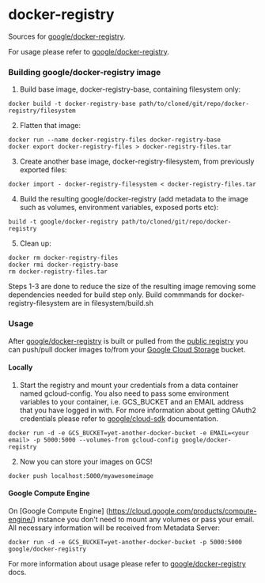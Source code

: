 docker-registry
===============

Sources for [google/docker-registry](https://index.docker.io/u/google/docker-registry/).

For usage please refer to [google/docker-registry](https://index.docker.io/u/google/docker-registry/).

### Building google/docker-registry image

1) Build base image, docker-registry-base, containing filesystem only:

```
docker build -t docker-registry-base path/to/cloned/git/repo/docker-registry/filesystem
```

2) Flatten that image:

```
docker run --name docker-registry-files docker-registry-base
docker export docker-registry-files > docker-registry-files.tar
```

3) Create another base image, docker-registry-filesystem, from previously exported files:

```
docker import - docker-registry-filesystem < docker-registry-files.tar
```

4) Build the resulting google/docker-registry (add metadata to the image such as volumes, environment variables, exposed ports etc):

```
build -t google/docker-registry path/to/cloned/git/repo/docker-registry
```

5) Clean up:

```
docker rm docker-registry-files
docker rmi docker-registry-base
rm docker-registry-files.tar
```

Steps 1-3 are done to reduce the size of the resulting image removing some dependencies needed for build step only.
Build commmands for docker-registry-filesystem are in filesystem/build.sh


### Usage

After [google/docker-registry](https://index.docker.io/u/google/docker-registry) is built or pulled from the [public registry]( https://index.docker.io/u/google/docker-registry) you can push/pull docker images to/from your [Google Cloud Storage](https://cloud.google.com/products/cloud-storage/) bucket.

#### Locally

1) Start the registry and mount your credentials from a data container named gcloud-config. You also need to pass some environment variables to your container, i.e. GCS_BUCKET and an EMAIL address that you have logged in with. For more information about getting OAuth2 credentials please refer to [google/cloud-sdk](https://index.docker.io/u/google/cloud-sdk/) documentation.

```
docker run -d -e GCS_BUCKET=yet-another-docker-bucket -e EMAIL=<your email> -p 5000:5000 --volumes-from gcloud-config google/docker-registry 
```

2) Now you can store your images on GCS!

```
docker push localhost:5000/myawesomeimage
```

#### Google Compute Engine

On [Google Compute Engine] (https://cloud.google.com/products/compute-engine/) instance you don't need to mount any volumes or pass your email. All necessary information will be received from Metadata Server:

```
docker run -d -e GCS_BUCKET=yet-another-docker-bucket -p 5000:5000 google/docker-registry 
```

For more information about usage please refer to [google/docker-registry](https://index.docker.io/u/google/docker-registry/) docs.
